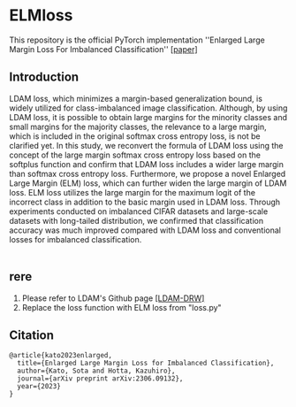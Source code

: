 # ELMloss
This repository is the official PyTorch implementation ''Enlarged Large Margin Loss For Imbalanced Classification'' [[paper]](https://arxiv.org/abs/2306.09132) 

## Introduction
LDAM loss, which minimizes a margin-based generalization bound, is widely utilized for class-imbalanced image classification. Although, by using LDAM loss, it is possible to obtain large margins for the minority classes and small margins for the majority classes, the relevance to a large margin, which is included in the original softmax cross entropy loss, is not be clarified yet. In this study, we reconvert the formula of LDAM loss using the concept of the large margin softmax cross entropy loss based on the softplus function and confirm that LDAM loss includes a wider large margin than softmax cross entropy loss. Furthermore, we propose a novel Enlarged Large Margin (ELM) loss, which can further widen the large margin of LDAM loss. ELM loss utilizes the large margin for the maximum logit of the incorrect class in addition to the basic margin used in LDAM loss. Through experiments conducted on imbalanced CIFAR datasets and large-scale datasets with long-tailed distribution, we confirmed that classification accuracy was much improved compared with LDAM loss and conventional losses for imbalanced classification.
<br />
<br />

## rere
1. Please refer to LDAM's Github page [[LDAM-DRW]](https://github.com/kaidic/LDAM-DRW)
2. Replace the loss function with ELM loss from "loss.py"

## Citation
```
@article{kato2023enlarged,
  title={Enlarged Large Margin Loss for Imbalanced Classification},
  author={Kato, Sota and Hotta, Kazuhiro},
  journal={arXiv preprint arXiv:2306.09132},
  year={2023}
}
